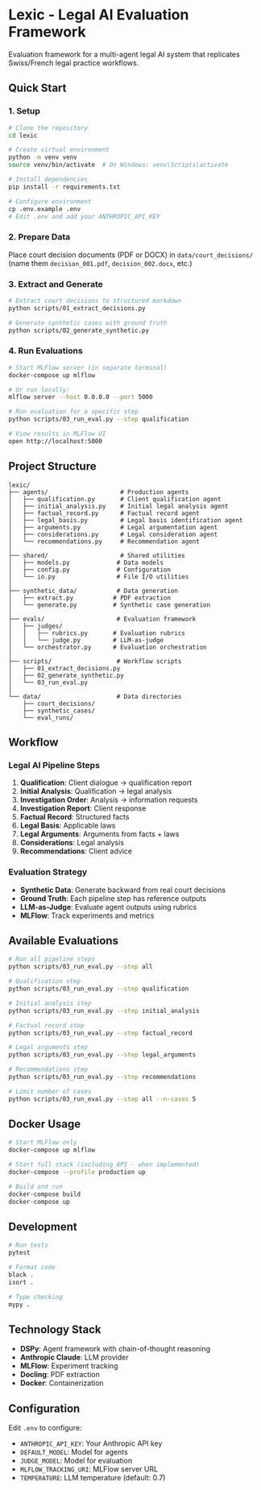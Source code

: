 # Lexic - Legal AI Evaluation Framework

Evaluation framework for a multi-agent legal AI system that replicates Swiss/French legal practice workflows.

## Quick Start

### 1. Setup

```bash
# Clone the repository
cd lexic

# Create virtual environment
python -m venv venv
source venv/bin/activate  # On Windows: venv\Scripts\activate

# Install dependencies
pip install -r requirements.txt

# Configure environment
cp .env.example .env
# Edit .env and add your ANTHROPIC_API_KEY
```

### 2. Prepare Data

Place court decision documents (PDF or DOCX) in `data/court_decisions/` (name them `decision_001.pdf`, `decision_002.docx`, etc.)

### 3. Extract and Generate

```bash
# Extract court decisions to structured markdown
python scripts/01_extract_decisions.py

# Generate synthetic cases with ground truth
python scripts/02_generate_synthetic.py
```

### 4. Run Evaluations

```bash
# Start MLFlow server (in separate terminal)
docker-compose up mlflow

# Or run locally:
mlflow server --host 0.0.0.0 --port 5000

# Run evaluation for a specific step
python scripts/03_run_eval.py --step qualification

# View results in MLFlow UI
open http://localhost:5000
```

## Project Structure

```
lexic/
├── agents/                    # Production agents
│   ├── qualification.py       # Client qualification agent
│   ├── initial_analysis.py    # Initial legal analysis agent
│   ├── factual_record.py      # Factual record agent
│   ├── legal_basis.py         # Legal basis identification agent
│   ├── arguments.py           # Legal argumentation agent
│   ├── considerations.py      # Legal consideration agent
│   └── recommendations.py     # Recommendation agent
│
├── shared/                    # Shared utilities
│   ├── models.py             # Data models
│   ├── config.py             # Configuration
│   └── io.py                 # File I/O utilities
│
├── synthetic_data/           # Data generation
│   ├── extract.py           # PDF extraction
│   └── generate.py          # Synthetic case generation
│
├── evals/                    # Evaluation framework
│   ├── judges/
│   │   ├── rubrics.py       # Evaluation rubrics
│   │   └── judge.py         # LLM-as-judge
│   └── orchestrator.py      # Evaluation orchestration
│
├── scripts/                  # Workflow scripts
│   ├── 01_extract_decisions.py
│   ├── 02_generate_synthetic.py
│   └── 03_run_eval.py
│
└── data/                     # Data directories
    ├── court_decisions/
    ├── synthetic_cases/
    └── eval_runs/
```

## Workflow

### Legal AI Pipeline Steps

1. **Qualification**: Client dialogue → qualification report
2. **Initial Analysis**: Qualification → legal analysis
3. **Investigation Order**: Analysis → information requests
4. **Investigation Report**: Client response
5. **Factual Record**: Structured facts
6. **Legal Basis**: Applicable laws
7. **Legal Arguments**: Arguments from facts + laws
8. **Considerations**: Legal analysis
9. **Recommendations**: Client advice

### Evaluation Strategy

- **Synthetic Data**: Generate backward from real court decisions
- **Ground Truth**: Each pipeline step has reference outputs
- **LLM-as-Judge**: Evaluate agent outputs using rubrics
- **MLFlow**: Track experiments and metrics

## Available Evaluations

```bash
# Run all pipeline steps
python scripts/03_run_eval.py --step all

# Qualification step
python scripts/03_run_eval.py --step qualification

# Initial analysis step
python scripts/03_run_eval.py --step initial_analysis

# Factual record step
python scripts/03_run_eval.py --step factual_record

# Legal arguments step
python scripts/03_run_eval.py --step legal_arguments

# Recommendations step
python scripts/03_run_eval.py --step recommendations

# Limit number of cases
python scripts/03_run_eval.py --step all --n-cases 5
```

## Docker Usage

```bash
# Start MLFlow only
docker-compose up mlflow

# Start full stack (including API - when implemented)
docker-compose --profile production up

# Build and run
docker-compose build
docker-compose up
```

## Development

```bash
# Run tests
pytest

# Format code
black .
isort .

# Type checking
mypy .
```

## Technology Stack

- **DSPy**: Agent framework with chain-of-thought reasoning
- **Anthropic Claude**: LLM provider
- **MLFlow**: Experiment tracking
- **Docling**: PDF extraction
- **Docker**: Containerization

## Configuration

Edit `.env` to configure:

- `ANTHROPIC_API_KEY`: Your Anthropic API key
- `DEFAULT_MODEL`: Model for agents
- `JUDGE_MODEL`: Model for evaluation
- `MLFLOW_TRACKING_URI`: MLFlow server URL
- `TEMPERATURE`: LLM temperature (default: 0.7)

